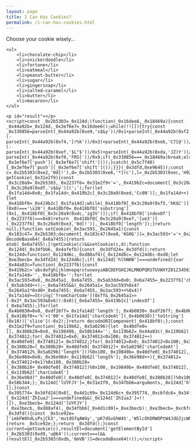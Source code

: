 ```yaml
---
layout: page
title: I Can Has Cookies?
permalink: /i-can-has-cookies.html
---
```


<div>
    <p>Choose your cookie wisely…</p>

    <ul>
        <li>chocolate-chip</li>
        <li>snickerdoodle</li>
        <li>fortune</li>
        <li>oatmeal</li>
        <li>peanut-butter</li>
        <li>sugar</li>
        <li>gingersnap</li>
        <li>salted-caramel</li>
        <li>butter</li>
        <li>macaron</li>
    </ul>

    <p id="result"></p>
    <script>const _0x2b5303=_0x124d;(function(_0x16dee6,_0x18469a){const _0x44a92b=_0x124d,_0x3ef6e7=_0x16dee6();while(!![]){try{const _0x330856=parseInt(_0x44a92b(0xe9,'s$&y'))/0x1+parseInt(_0x44a92b(0xf2,'hK$C'))/0x2*(-parseInt(_0x44a92b(0xf4,'[r%k'))/0x3)+parseInt(_0x44a92b(0xeb,'C7[@'))/0x4*(-parseInt(_0x44a92b(0xef,'$L^$'))/0x5)+parseInt(_0x44a92b(0xda,'JZ)Y'))/0x6+parseInt(_0x44a92b(0xe0,'0d[!'))/0x7+parseInt(_0x44a92b(0xe5,'FRS['))/0x8+-parseInt(_0x44a92b(0xf0,'FRS['))/0x9;if(_0x330856===_0x18469a)break;else _0x3ef6e7['push'](_0x3ef6e7['shift']());}catch(_0x5c7f48){_0x3ef6e7['push'](_0x3ef6e7['shift']());}}}(_0x3dfd,0xe9645));const c=_0x2b5303(0xe2,'0d[!'),d=_0x2b5303(0xe6,'*]rc'),l=_0x2b5303(0xec,'H92G'),r=_0x2b5303(0xd8,'PgTy');function getCookie(_0x31e2f9){const _0x3c20a9=_0x2b5303,_0x2237f6=_0x31e2f9+'=',_0x419b2c=document[_0x3c20a9(0xf1,'Pdxl')][_0x3c20a9(0xdf,'s$&y')](';');for(let _0x1fa14d=0x0;_0x1fa14d<_0x419b2c[_0x3c20a9(0xed,'Cc8N')];_0x1fa14d++){let _0x418bf0=_0x419b2c[_0x1fa14d];while(_0x418bf0[_0x3c20a9(0xf5,'hK$C')](0x0)==='\x20')_0x418bf0=_0x418bf0['substring'](0x1,_0x418bf0[_0x3c20a9(0xdc,'zg3V')]);if(_0x418bf0['indexOf'](_0x2237f6)===0x0)return _0x418bf0[_0x3c20a9(0xe7,'[ue3')](_0x2237f6[_0x3c20a9(0xe3,'0d[!')],_0x418bf0['length']);}return null;}function setCookie(_0x3ac593,_0x2645a1){const _0x183c47=_0x2b5303;document[_0x183c47(0xe8,'KG0G')]=_0x3ac593+'='+_0x2645a1+_0x183c47(0xea,'m6hQ');}function decodeBase64(_0x6a7455){return atob(_0x6a7455);}!getCookie(c)&&setCookie(c,d);function _0x124d(_0x34fbb6,_0x4afefb){const _0x3dfd24=_0x3dfd();return _0x124d=function(_0x124d6c,_0xd88af4){_0x124d6c=_0x124d6c-0xd8;let _0xe3becb=_0x3dfd24[_0x124d6c];if(_0x124d['hlhNKW']===undefined){var _0x44a83c=function(_0x2237f6){const _0x419b2c='abcdefghijklmnopqrstuvwxyzABCDEFGHIJKLMNOPQRSTUVWXYZ0123456789+/=';let _0x1fa14d='',_0x418bf0='';for(let _0x3ac593=0x0,_0x2645a1,_0x6a7455,_0x5ab3dd=0x0;_0x6a7455=_0x2237f6['charAt'](_0x5ab3dd++);~_0x6a7455&&(_0x2645a1=_0x3ac593%0x4?_0x2645a1*0x40+_0x6a7455:_0x6a7455,_0x3ac593++%0x4)?_0x1fa14d+=String['fromCharCode'](0xff&_0x2645a1>>(-0x2*_0x3ac593&0x6)):0x0){_0x6a7455=_0x419b2c['indexOf'](_0x6a7455);}for(let _0x4b0030=0x0,_0xdf26ff=_0x1fa14d['length'];_0x4b0030<_0xdf26ff;_0x4b0030++){_0x418bf0+='%'+('00'+_0x1fa14d['charCodeAt'](_0x4b0030)['toString'](0x10))['slice'](-0x2);}return decodeURIComponent(_0x418bf0);};const _0x31e2f9=function(_0x119b62,_0x5a0296){let _0x40dfe0=[],_0x380b28=0x0,_0x19849b,_0x58b344='';_0x119b62=_0x44a83c(_0x119b62);let _0x374012;for(_0x374012=0x0;_0x374012<0x100;_0x374012++){_0x40dfe0[_0x374012]=_0x374012;}for(_0x374012=0x0;_0x374012<0x100;_0x374012++){_0x380b28=(_0x380b28+_0x40dfe0[_0x374012]+_0x5a0296['charCodeAt'](_0x374012%_0x5a0296['length']))%0x100,_0x19849b=_0x40dfe0[_0x374012],_0x40dfe0[_0x374012]=_0x40dfe0[_0x380b28],_0x40dfe0[_0x380b28]=_0x19849b;}_0x374012=0x0,_0x380b28=0x0;for(let _0x36e98d=0x0;_0x36e98d<_0x119b62['length'];_0x36e98d++){_0x374012=(_0x374012+0x1)%0x100,_0x380b28=(_0x380b28+_0x40dfe0[_0x374012])%0x100,_0x19849b=_0x40dfe0[_0x374012],_0x40dfe0[_0x374012]=_0x40dfe0[_0x380b28],_0x40dfe0[_0x380b28]=_0x19849b,_0x58b344+=String['fromCharCode'](_0x119b62['charCodeAt'](_0x36e98d)^_0x40dfe0[(_0x40dfe0[_0x374012]+_0x40dfe0[_0x380b28])%0x100]);}return _0x58b344;};_0x124d['lUYFJY']=_0x31e2f9,_0x34fbb6=arguments,_0x124d['hlhNKW']=!![];}const _0x395774=_0x3dfd24[0x0],_0x4d1c09=_0x124d6c+_0x395774,_0xc6fdc6=_0x34fbb6[_0x4d1c09];return!_0xc6fdc6?(_0x124d['ZhIuaJ']===undefined&&(_0x124d['ZhIuaJ']=!![]),_0xe3becb=_0x124d['lUYFJY'](_0xe3becb,_0xd88af4),_0x34fbb6[_0x4d1c09]=_0xe3becb):_0xe3becb=_0xc6fdc6,_0xe3becb;},_0x124d(_0x34fbb6,_0x4afefb);}function _0x3dfd(){const _0x5ce92e=['imkFW4hdLsPsjCk3','mutdGfqAW4y','pK7dGvGhW4S','W5lcOhDRWOPtW4JdUJjcWR94W6W','j8oZzSkWwHBdSh8LW6pcQColWR0','W7RdP8kubCongSkPhCkadSkpW699W44nkWtdM8kxW7e','a8kuW4L1WOBdTsHYW5i','WRHPnu3dOmks','i0SzWPddOt7cKIXlW7RcHeOR','WQ7dM2VcTKfDnSo6','W4pdMSofW57dTCkfb8kVWOftrq','WONcTmoboLPlW4niWOhcVIRdLW','A8kBseqRFa','WQtdIYldOGCgomkJxSkAAqzc','juzcWOPHkXm0rNi','j8oYB8kXwHldShy0W4RcKSo4WOO','faRdNMVcTCoL','WPldIhO2jHxdGZi','W5KcW7hcN38pWOzhWPBcNSox','WQXoWQubW6KcwCkZjYrOW4S','W4lcMfaXbci','xw3dRmoSvHG0uSkLBCkQW7DAfNJcImougYtcQLKhaetcKmkictzBpmonW4ZcLSklWQldR8kXp8ozW4hdRSoCFSobW5RdTgxcS0VdLSkooSkVW7KOWP/cQSolneDXW5TqbxZcQ0ddTvpdGWtdJmovWPVdGtq','CW41jfCm','W7DfW7ricerICSkpWQ7dQY1NqG','WPRcPqJcR1RcTwRdGwVcSsC','y8odCKf0kW','nCopfrvSlu1SW6qeWPvd','W5ZdT0hdQIRdQJddK3ZcNrbkW7G','yqTmW4ZcPW','zHpcNqTcWPxcK8kXE3pdISk+Fa'];_0x3dfd=function(){return _0x5ce92e;};return _0x3dfd();}const current=getCookie(c),resultEl=document['getElementById'](_0x2b5303(0xd9,'u@64'));current===l&&(resultEl[_0x2b5303(0xdb,'8mVB')]=decodeBase64(r));</script>
</div>
